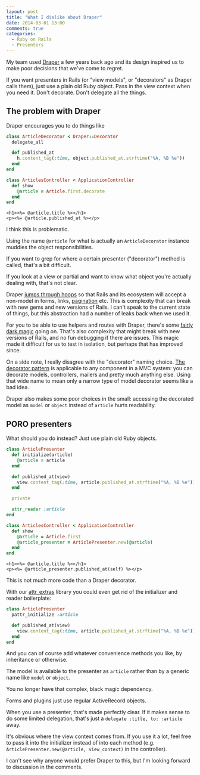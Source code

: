 ```yaml
---
layout: post
title: "What I dislike about Draper"
date: 2014-03-01 13:00
comments: true
categories:
  - Ruby on Rails
  - Presenters
---
```


My team used [Draper](https://github.com/drapergem/draper) a few years back ago and its design inspired us to make poor decisions that we've come to regret.

If you want presenters in Rails (or "view models", or "decorators" as Draper calls them), just use a plain old Ruby object. Pass in the view context when you need it. Don't decorate. Don't delegate all the things.


## The problem with Draper

Draper encourages you to do things like

``` ruby app/decorators/article_decorator.rb
class ArticleDecorator < Draper::Decorator
  delegate_all

  def published_at
    h.content_tag(:time, object.published_at.strftime("%A, %B %e"))
  end
end
```

``` ruby app/controllers/articles_controller.rb
class ArticlesController < ApplicationController
  def show
    @article = Article.first.decorate
  end
end
```

``` erb app/views/articles/show.html.erb
<h1><%= @article.title %></h1>
<p><%= @article.published_at %></p>
```

I think this is problematic.

Using the name `@article` for what is actually an `ArticleDecorator` instance muddies the object responsibilities.

If you want to grep for where a certain presenter ("decorator") method is called, that's a bit difficult.

If you look at a view or partial and want to know what object you're actually dealing with, that's not clear.

Draper [jumps through hoops](https://github.com/drapergem/draper/blob/master/lib/draper/decorator.rb) so that Rails and its ecosystem will accept a non-model in forms, links, [pagination](https://github.com/drapergem/draper/#using-pagination) etc. This is complexity that can break with new gems and new versions of Rails. I can't speak to the current state of things, but this abstraction had a number of leaks back when we used it.

For you to be able to use helpers and routes with Draper, there's some [fairly dark magic](https://github.com/drapergem/draper/blob/master/lib/draper/view_context.rb) going on. That's also complexity that might break with new versions of Rails, and no fun debugging if there are issues. This magic made it difficult for us to test in isolation, but perhaps that has improved since.

On a side note, I really disagree with the "decorator" naming choice. [The decorator pattern](http://en.wikipedia.org/wiki/Decorator_pattern) is applicable to any component in a MVC system: you can decorate models, controllers, mailers and pretty much anything else. Using that wide name to mean only a narrow type of model decorator seems like a bad idea.

Draper also makes some poor choices in the small: accessing the decorated model as `model` or `object` instead of `article` hurts readability.


## PORO presenters

What should you do instead? Just use plain old Ruby objects.

``` ruby app/presenters/article_presenter.rb
class ArticlePresenter
  def initialize(article)
    @article = article
  end

  def published_at(view)
    view.content_tag(:time, article.published_at.strftime("%A, %B %e"))
  end

  private

  attr_reader :article
end
```

``` ruby app/controllers/articles_controller.rb
class ArticlesController < ApplicationController
  def show
    @article = Article.first
    @article_presenter = ArticlePresenter.new(@article)
  end
end
```

``` erb app/views/articles/show.html.erb
<h1><%= @article.title %></h1>
<p><%= @article_presenter.published_at(self) %></p>
```

This is not much more code than a Draper decorator.

With our [attr_extras](https://github.com/barsoom/attr_extras) library you could even get rid of the initializer and reader boilerplate:

``` ruby app/presenters/article_presenter.rb
class ArticlePresenter
  pattr_initialize :article

  def published_at(view)
    view.content_tag(:time, article.published_at.strftime("%A, %B %e"))
  end
end
```

And you can of course add whatever convenience methods you like, by inheritance or otherwise.

The model is available to the presenter as `article` rather than by a generic name like `model` or `object`.

You no longer have that complex, black magic dependency.

Forms and plugins just use regular ActiveRecord objects.

When you use a presenter, that's made perfectly clear. If it makes sense to do some limited delegation, that's just a `delegate :title, to: :article` away.

It's obvious where the view context comes from. If you use it a lot, feel free to pass it into the initializer instead of into each method (e.g. `ArticlePresenter.new(@article, view_context)` in the controller).

I can't see why anyone would prefer Draper to this, but I'm looking forward to discussion in the comments.
